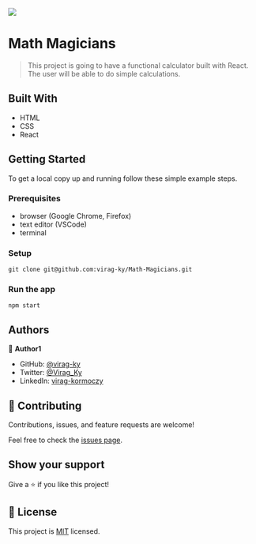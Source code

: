 ![](https://img.shields.io/badge/Microverse-blueviolet)

# Math Magicians

> This project is going to have a functional calculator built with React.
> The user will be able to do simple calculations.

## Built With

- HTML
- CSS
- React

## Getting Started

To get a local copy up and running follow these simple example steps.

### Prerequisites

- browser (Google Chrome, Firefox)
- text editor (VSCode)
- terminal

### Setup

```
git clone git@github.com:virag-ky/Math-Magicians.git
```

### Run the app

```
npm start
```

## Authors

👤 **Author1**

- GitHub: [@virag-ky](https://github.com/virag-ky)
- Twitter: [@Virag_Ky](https://twitter.com/Virag_Ky)
- LinkedIn: [virag-kormoczy](https://linkedin.com/in/virag-kormoczy)

## 🤝 Contributing

Contributions, issues, and feature requests are welcome!

Feel free to check the [issues page](../../issues/).

## Show your support

Give a ⭐️ if you like this project!

## 📝 License

This project is [MIT](./MIT.md) licensed.
